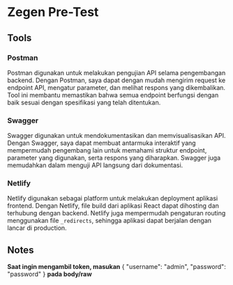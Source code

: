 # Zegen Pre-Test
## Tools
### Postman
Postman digunakan untuk melakukan  pengujian API selama pengembangan backend. Dengan Postman, saya dapat dengan mudah mengirim request ke endpoint API, mengatur parameter, dan melihat respons yang dikembalikan. Tool ini membantu memastikan bahwa semua endpoint berfungsi dengan baik sesuai dengan spesifikasi yang telah ditentukan.
### Swagger
Swagger digunakan untuk mendokumentasikan dan memvisualisasikan API. Dengan Swagger, saya dapat membuat antarmuka interaktif yang mempermudah pengembang lain untuk memahami struktur endpoint, parameter yang digunakan, serta respons yang diharapkan. Swagger juga memudahkan dalam menguji API langsung dari dokumentasi.
### Netlify
Netlify digunakan sebagai platform untuk melakukan deployment aplikasi frontend. Dengan Netlify, file build dari aplikasi React dapat dihosting dan terhubung dengan backend. Netlify juga mempermudah pengaturan routing menggunakan file `_redirects`, sehingga aplikasi dapat berjalan dengan lancar di production.


## Notes
**Saat ingin mengambil token, masukan**
{
  "username": "admin",
  "password": "password"
}
**pada body/raw**
